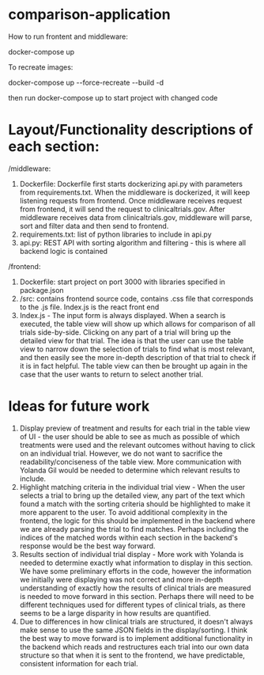 # comparison-application

How to run frontent and middleware:

docker-compose up

To recreate images:

docker-compose up --force-recreate --build -d

then run docker-compose up to start project with changed code

# Layout/Functionality descriptions of each section:

/middleware:
 1. Dockerfile: Dockerfile first starts dockerizing api.py with parameters from requirements.txt. When the middleware is dockerized, it will keep listening requests from frontend. Once middleware receives request from frontend, it will send the request to clinicaltrials.gov. After middleware receives data from clinicaltrials.gov, middleware will parse, sort and filter data and then send to frontend.
 3. requirements.txt: list of python libraries to include in api.py
 4. api.py: REST API with sorting algorithm and filtering - this is where all backend logic is contained

/frontend:
 1. Dockerfile: start project on port 3000 with libraries specified in package.json
 2. /src: contains frontend source code, contains .css file that corresponds to the .js file. Index.js is the react front end
 3. Index.js - The input form is always displayed. When a search is executed, the table view will show up which allows for comparison of all trials side-by-side. Clicking on any part of a trial will bring up the detailed view for that trial. The idea is that the user can use the table view to narrow down the selection of trials to find what is most relevant, and then easily see the more in-depth description of that trial to check if it is in fact helpful. The table view can then be brought up again in the case that the user wants to return to select another trial.

# Ideas for future work
1. Display preview of treatment and results for each trial in the table view of UI - the user should be able to see as much as possible of which treatments were used and the relevant outcomes without having to click on an individual trial. However, we do not want to sacrifice the readability/conciseness of the table view. More communication with Yolanda Gil would be needed to determine which relevant results to include.
2. Highlight matching criteria in the individual trial view - When the user selects a trial to bring up the detailed view, any part of the text which found a match with the sorting criteria should be highlighted to make it more apparent to the user. To avoid additional complexity in the frontend, the logic for this should be implemented in the backend where we are already parsing the trial to find matches. Perhaps including the indices of the matched words within each section in the backend's response would be the best way forward.
3. Results section of individual trial display - More work with Yolanda is needed to determine exactly what information to display in this section. We have some preliminary efforts in the code, however the information we initially were displaying was not correct and more in-depth understanding of exactly how the results of clinical trials are measured is needed to move forward in this section. Perhaps there will need to be different techniques used for different types of clinical trials, as there seems to be a large disparity in how results are quantified.
4. Due to differences in how clinical trials are structured, it doesn't always make sense to use the same JSON fields in the display/sorting. I think the best way to move forward is to implement additional functionality in the backend which reads and restructures each trial into our own data structure so that when it is sent to the frontend, we have predictable, consistent information for each trial.
